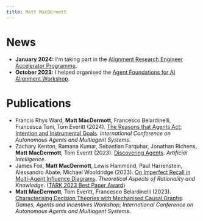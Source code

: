 ```yaml
---
title: Matt MacDermott
---
```

# News
* **January 2024:** I'm taking part in the [Alignment Research Engineer Accelerator Programme](https://www.arena.education/).
* **October 2023:** I helped organised the [Agent Foundations for AI Alignment Workshop](agentfoundations.net).

# Publications

* Francis Rhys Ward, **Matt MacDermott**, Francesco Belardinelli, Francesca Toni, Tom Everitt (2024). [The Reasons that Agents Act: Intention and Instrumental Goals](https://arxiv.org/abs/2402.07221). _International Conference on Autonomous Agents and Multiagent Systems_.
* Zachary Kenton, Ramana Kumar, Sebastian Farquhar, Jonathan Richens, **Matt MacDermott**, Tom Everitt (2023). [Discovering Agents](https://arxiv.org/abs/2208.08345). _Artificial Intelligence_.
* James Fox, **Matt MacDermott**, Lewis Hammond, Paul Harrenstein, Alessandro Abate, Michael Wooldridge (2023). [On Imperfect Recall in Multi-Agent Influence Diagrams](https://arxiv.org/abs/2307.05059). _Theoretical Aspects of Rationality and Knowledge_.
  ([TARK 2023 Best Paper Award](https://safeandtrustedai.org/matt-macdermott-co-authors-paper-that-wins-best-paper-award-at-tark-2023/))
* **Matt MacDermott**, Tom Everitt, Francesco Belardinelli (2023). [Characterising Decision Theories with Mechanised Causal Graphs](https://arxiv.org/abs/2307.10987). _Games, Agents and Incentives Workshop; International Conference on Autonomous Agents and Multiagent Systems_.
             

